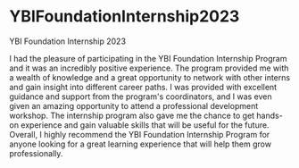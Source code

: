 # YBIFoundationInternship2023
YBI Foundation Internship 2023

I had the pleasure of participating in the YBI Foundation Internship Program and it was an incredibly positive experience. The program provided me with a wealth of knowledge and a great opportunity to network with other interns and gain insight into different career paths. I was provided with excellent guidance and support from the program's coordinators, and I was even given an amazing opportunity to attend a professional development workshop. The internship program also gave me the chance to get hands-on experience and gain valuable skills that will be useful for the future. Overall, I highly recommend the YBI Foundation Internship Program for anyone looking for a great learning experience that will help them grow professionally.
